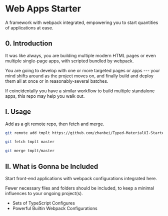 # Web Apps Starter

<!-- > 2020-03-19T14:45:40+0800 -->

A framework with webpack integrated,
empowering you to start quantities of applications at ease.


## 0. Introduction

It was like always,
you are building multiple modern HTML pages or even multiple single-page apps,
with scripted bundled by webpack.

You are going to develop with one or more targeted pages or apps
--- your mind shifts around as the project moves on,
and finally build and deploy them all at once or in reasonably-several batches.

If coincidentally you have a similar workflow to build multiple standalone apps,
this repo may help you walk out.


## I. Usage

Add as a git remote repo, then fetch and merge.

```bash
git remote add tmplt https://github.com/zhanbei/Typed-MaterialUI-Starter

git fetch tmplt master

git merge tmplt/master
```


<!-- ## II. Introduction -->
## II. What is Gonna be Included

Start front-end applications with webpack configurations integrated here.

Fewer necessary files and folders should be included,
to keep a minimal influences to your ongoing project(s).

- Sets of TypeScript Configures
- Powerful Builtin Webpack Configurations
